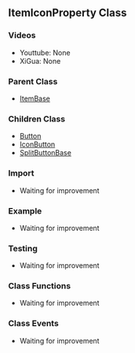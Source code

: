 ## ItemIconProperty Class

### Videos
* Youttube: None
* XiGua: None

### Parent Class
* [ItemBase](ItemBase.md)

### Children Class
* [Button](../m_button/Button.md)
* [IconButton](../m_button/IconButton.md)
* [SplitButtonBase](../m_button/SplitButtonBase.md)

### Import
* Waiting for improvement

### Example
* Waiting for improvement

### Testing
* Waiting for improvement

### Class Functions
* Waiting for improvement

### Class Events
* Waiting for improvement